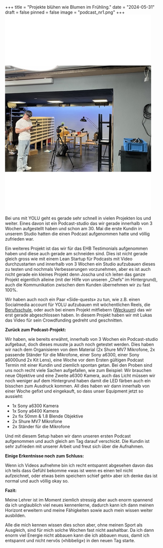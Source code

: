 +++
title = "Projekte blühen wie Blumen im Frühling."
date = "2024-05-31"
draft = false
pinned = false
image = "podcast_nr1.png"
+++
![](podcast_nr1.png)

Bei uns mit YOLU geht es gerade sehr schnell in vielen Projekten los und weiter. Eines davon ist ein Podcast-studio das wir gerade innerhalb von 3 Wochen aufgestellt haben und schon am 30. Mai die erste Kundin in unserem Studio hatten die einen Podcast aufgenommen hatte und völlig zufrieden war. 

Ein weiteres Projekt ist das wir für das EHB Testimonials aufgenommen haben und diese auch gerade am schneiden sind. Dies ist nicht gerade gleich gross wie mit einem Lean Startup für Podcasts mit Video durchzustarten und innerhalb von 3 Wochen ein Studio aufzubauen dieses zu testen und nochmals Verbesserungen vorzunehmen, aber es ist auch nicht gerade ein kleines Projekt denn Joscha und ich leiten das ganze Projekt eigentlich alleine (mit der Hilfe von unseren „Chefs“ im Hintergrund), auch die Kommunikation zwischen dem Kunden übernehmen wir zu fast 100%.

Wir haben auch noch ein Paar «Side-quests» zu tun, wie z.B. einen Socialmedia account für YOLU aufzubauen mit wöchentlichen Reels, die [Berufsschule](https://www.joschatschanz.ch/sidequest-berufsschule/), oder auch bei einem Projekt mitfiebern ([Weckuum](https://www.weckuum.ch/)) das wir erst gerade abgeschlossen haben. In diesem Projekt haben wir mit Lukas das Video für sein Crowdfunding gedreht und geschnitten. 



**Zurück zum Podcast-Projekt:**

Wir haben, wie bereits erwähnt, innerhalb von 3 Wochen ein Podcast-studio aufgebaut, doch dieses musste ja auch noch getestet werden. Dies haben wir nach dem Organisieren von dem Material (2x Shure MV7 Mikrofone, 2x passende Ständer für die Mikrofone, einer Sony a6300, einer Sony a6000und 2x Kit Lens), eine Woche vor dem Ersten gültigen Podcast Termin mit einer Kundin und ziemlich spontan getan. Bei den Proben sind uns noch recht viele Sachen aufgefallen, wie zum Beispiel: Wir brauchen neue Objektive und eine Zweite a6300 Kamera, auch das Licht müssen wir noch weniger auf dem Hintergrund haben damit die LED färben auch ein bisschen zum Ausdruck kommen. All dies haben wir dann innerhalb von einer Woche gefixt und eingekauft, so dass unser Equipment jetzt so aussieht: 

* 1x Sony a6300 Kamera
* 1x Sony a6400 Kamera
* 2x fix 50mm & 1.8 Blende Objektive
* 2x Shure MV7 Mikrofone
* 2x Ständer für die Mikrofone

Und mit diesem Setup haben wir dann unseren ersten Podcast aufgenommen und auch gleich am Tag darauf verschickt. Die Kundin ist sehr zufrieden mit unserer Arbeit und freut sich über die Aufnahmen.



**Einige Erkentnisse noch zum Schluss:**

Wenn ich Videos aufnehme bin ich recht entspannt abgesehen davon das ich teils dass Gefühl bekomme «was ist wenn es einen teil nicht aufzeichnet, oder etwas beim speichern schief geht» aber ich denke das ist normal und auch völlig okay so. 



**Fazit:**

Meine Lehrer ist im Moment ziemlich stressig aber auch enorm spannend da ich unglaublich viel neues kennenlerne, dadurch kann ich dann meinen Horizont erweitern und meine Fähigkeiten sowie auch mein wissen weiter ausbilden. 

Alle die mich kennen wissen dies schon aber, ohne meinen Sport als Ausgleich, sind für mich solche Wochen fast nicht aashaltbar. Da ich dann enorm viel Energie nicht abbauen kann die ich abbauen muss, damit ich entspannt und nicht nervös («hibbelig») in den neuen Tag starte.